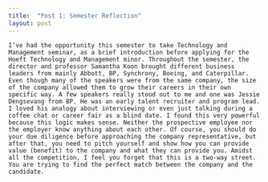```yaml
---
title:  "Post 1: Semester Reflection"
layout: post
---
```


    I’ve had the opportunity this semester to take Technology and Management seminar, as a brief introduction before applying for the Hoeft Technology and Management minor. Throughout the semester, the director and professor Samantha Koon brought different business leaders from mainly Abbott, BP, Synchrony, Boeing, and Caterpillar. Even though many of the speakers were from the same company, the size of the company allowed them to grow their careers in their own specific way. A few speakers really stood out to me and one was Jessie Dengsevang from BP. He was an early talent recruiter and program lead. I loved his analogy about interviewing or even just talking during a coffee chat or career fair as a blind date. I found this very powerful because this logic makes sense. Neither the prospective employee nor the employer know anything about each other. Of course, you should do your due diligence before approaching the company representative, but after that, you need to pitch yourself and show how you can provide value (benefit) to the company and what they can provide you. Amidst all the competition, I feel you forget that this is a two-way street. You are trying to find the perfect match between the company and the candidate. 



<!-- ## Heading Two (h2)

### Heading Three (h3)

#### Heading Four (h4)

##### Heading Five (h5)

###### Heading Six (h6)


## Blockquotes

### Single line

> My mom always said life was like a box of chocolates. You never know what you're gonna get.

### Multiline

> What do you get when you cross an insomniac, an unwilling agnostic and a dyslexic?
>
> You get someone who stays up all night torturing himself mentally over the question of whether or not there's a dog.
>
> – _Hal Incandenza_

## Horizontal Rule

---

## Table

| Title 1          | Title 2          | Title 3         | Title 4         |
|------------------|------------------|-----------------|-----------------|
| First entry      | Second entry     | Third entry     | Fourth entry    |
| Fifth entry      | Sixth entry      | Seventh entry   | Eight entry     |
| Ninth entry      | Tenth entry      | Eleventh entry  | Twelfth entry   |
| Thirteenth entry | Fourteenth entry | Fifteenth entry | Sixteenth entry |

## Code

Source code can be included by fencing the code with three backticks. Syntax highlighting works automatically when specifying the language after the backticks.

````
```javascript
function foo () {
    return "bar";
}
```
````

This would be rendered as:

```javascript
function foo () {
    return "bar";
}
```

## Lists

### Unordered

* First item
* Second item
* Third item
    * First nested item
    * Second nested item

### Ordered

1. First item
2. Second item
3. Third item
    1. First nested item
    2. Second nested item -->
